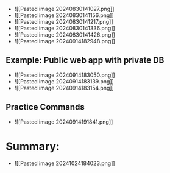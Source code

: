 * ![[Pasted image 20240830141027.png]]
* ![[Pasted image 20240830141156.png]]
* ![[Pasted image 20240830141217.png]]
* ![[Pasted image 20240830141336.png]]
* ![[Pasted image 20240830141426.png]]
* ![[Pasted image 20240914182948.png]]
## Example: Public web app with private DB
* ![[Pasted image 20240914183050.png]]
* ![[Pasted image 20240914183139.png]]
* ![[Pasted image 20240914183154.png]]

## Practice Commands
* ![[Pasted image 20240914191841.png]]

# Summary:
* ![[Pasted image 20241024184023.png]]